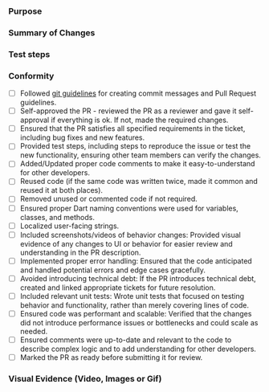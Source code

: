### Purpose

<!-- Purpose of the MR or relevant ticket(s) !-->

### Summary of Changes

<!-- Summary of changes made, describe it in form of Why, How, What or Which !-->

### Test steps

<!-- Provide steps to reproduce the issue or test the new functionality !-->

### Conformity

- [ ] Followed [git guidelines](https://github.com/canopas/flutter-developer-roadmap/blob/main/GitGuideline.md) for creating commit messages and Pull Request guidelines.
- [ ] Self-approved the PR - reviewed the PR as a reviewer and gave it self-approval if everything is ok. If not, made the required changes.
- [ ] Ensured that the PR satisfies all specified requirements in the ticket, including bug fixes and new features.
- [ ] Provided test steps, including steps to reproduce the issue or test the new functionality, ensuring other team members can verify the changes.
- [ ] Added/Updated proper code comments to make it easy-to-understand for other developers.
- [ ] Reused code (if the same code was written twice, made it common and reused it at both places).
- [ ] Removed unused or commented code if not required.
- [ ] Ensured proper Dart naming conventions were used for variables, classes, and methods.
- [ ] Localized user-facing strings.
- [ ] Included screenshots/videos of behavior changes: Provided visual evidence of any changes to UI or behavior for easier review and understanding in the PR description.
- [ ] Implemented proper error handling: Ensured that the code anticipated and handled potential errors and edge cases gracefully.
- [ ] Avoided introducing technical debt: If the PR introduces technical debt, created and linked appropriate tickets for future resolution.
- [ ] Included relevant unit tests: Wrote unit tests that focused on testing behavior and functionality, rather than merely covering lines of code.
- [ ] Ensured code was performant and scalable: Verified that the changes did not introduce performance issues or bottlenecks and could scale as needed.
- [ ] Ensured comments were up-to-date and relevant to the code to describe complex logic and to add understanding for other developers.
- [ ] Marked the PR as ready before submitting it for review.

### Visual Evidence (Video, Images or Gif)

<!-- Includes screenshots/videos of behavior changes(If Applicable)  !-->
